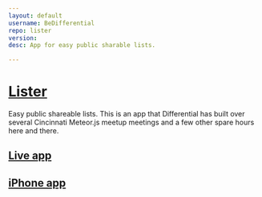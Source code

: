 ```yaml
---
layout: default
username: BeDifferential
repo: lister
version:
desc: App for easy public sharable lists.

---
```

# [Lister](http://lister.io)

Easy public shareable lists.  This is an app that Differential has built over several Cincinnati Meteor.js meetup meetings and a few other spare hours here and there.

## [Live app](http://lister.io)

## [iPhone app](https://itunes.apple.com/us/app/lister.io/id690202308)
